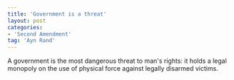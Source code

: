 ```yaml
---
title: 'Government is a threat'
layout: post
categories:
- 'Second Amendment'
tag: 'Ayn Rand'
---
```


A government is the most dangerous threat to man's rights: it holds a legal monopoly on the use of physical force against legally disarmed victims.